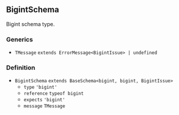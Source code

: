 BigintSchema
------------

Bigint schema type.

### Generics

*   `TMessage` `extends ErrorMessage<BigintIssue> | undefined`

### Definition

*   `BigintSchema` `extends BaseSchema<bigint, bigint, BigintIssue>`
    *   `type` `'bigint'`
    *   `reference` `typeof bigint`
    *   `expects` `'bigint'`
    *   `message` `TMessage`